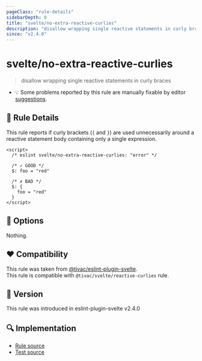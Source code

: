 ```yaml
---
pageClass: "rule-details"
sidebarDepth: 0
title: "svelte/no-extra-reactive-curlies"
description: "disallow wrapping single reactive statements in curly braces"
since: "v2.4.0"
---
```


# svelte/no-extra-reactive-curlies

> disallow wrapping single reactive statements in curly braces

- :bulb: Some problems reported by this rule are manually fixable by editor [suggestions](https://eslint.org/docs/developer-guide/working-with-rules#providing-suggestions).

## :book: Rule Details

This rule reports if curly brackets (`{` and `}`) are used unnecessarily around a reactive statement body containing only a single expression.

<ESLintCodeBlock>

<!--eslint-skip-->

```svelte
<script>
  /* eslint svelte/no-extra-reactive-curlies: "error" */

  /* ✓ GOOD */
  $: foo = "red"

  /* ✗ BAD */
  $: {
    foo = "red"
  }
</script>
```

</ESLintCodeBlock>

## :wrench: Options

Nothing.

## :heart: Compatibility

This rule was taken from [@tivac/eslint-plugin-svelte].  
This rule is compatible with `@tivac/svelte/reactive-curlies` rule.

[@tivac/eslint-plugin-svelte]: https://github.com/tivac/eslint-plugin-svelte/

## :rocket: Version

This rule was introduced in eslint-plugin-svelte v2.4.0

## :mag: Implementation

- [Rule source](https://github.com/ota-meshi/eslint-plugin-svelte/blob/main/src/rules/no-extra-reactive-curlies.ts)
- [Test source](https://github.com/ota-meshi/eslint-plugin-svelte/blob/main/tests/src/rules/no-extra-reactive-curlies.ts)
